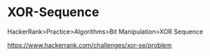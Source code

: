 
# XOR-Sequence

HackerRank>Practice>Algorithms>Bit Manipulation>XOR Sequence

https://www.hackerrank.com/challenges/xor-se/problem

